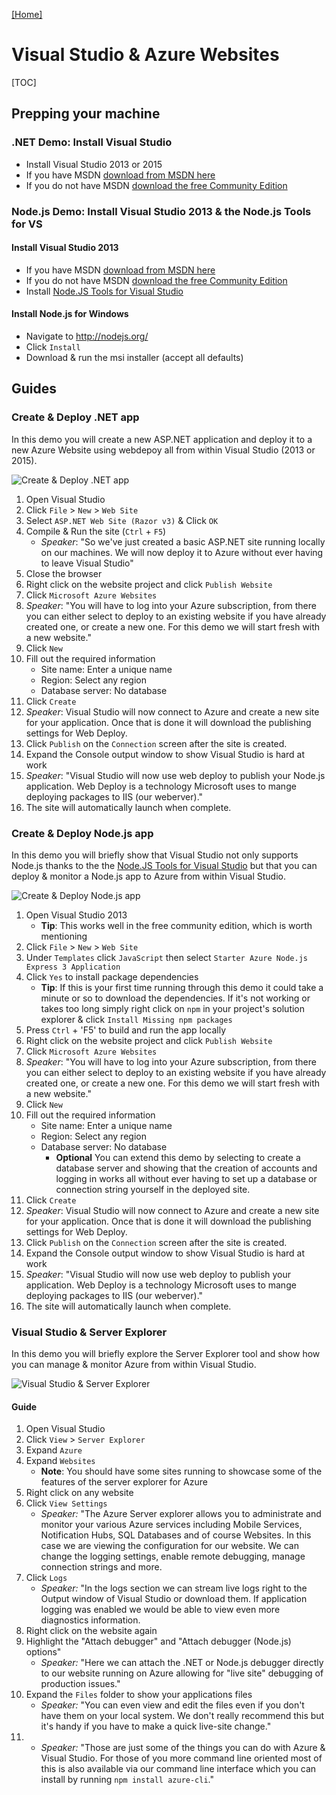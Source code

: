 [[Home]](../README.html)

# Visual Studio & Azure Websites

[TOC]

## Prepping your machine

### .NET Demo: Install Visual Studio

* Install Visual Studio 2013 or 2015
* If you have MSDN [download from MSDN here](https://msdn.microsoft.com/en-us/subscriptions/downloads/)
* If you do not have MSDN [download the free Community Edition](http://www.visualstudio.com/en-us/products/visual-studio-community-vs.aspx)

### Node.js Demo: Install Visual Studio 2013 & the Node.js Tools for VS

#### Install Visual Studio 2013
* If you have MSDN [download from MSDN here](https://msdn.microsoft.com/en-us/subscriptions/downloads/)
* If you do not have MSDN [download the free Community Edition](http://www.visualstudio.com/en-us/products/visual-studio-community-vs.aspx)
* Install [Node.JS Tools for Visual Studio](https://nodejstools.codeplex.com/)

#### Install Node.js for Windows

- Navigate to http://nodejs.org/
- Click `Install`
- Download & run the msi installer (accept all defaults)

## Guides

### Create & Deploy .NET app

In this demo you will create a new ASP.NET application and deploy it to a new Azure Website using webdepoy all from within Visual Studio (2013 or 2015).

![Create & Deploy .NET app](./assets/visual-studio-deploy-new-dotnet-site.gif)

1. Open Visual Studio
1. Click `File` > `New` > `Web Site`
1. Select `ASP.NET Web Site (Razor v3)` & Click `OK`
1. Compile & Run the site (`Ctrl` + `F5`)
	* *Speaker*: "So we've just created a basic ASP.NET site running locally on our machines. We will now deploy it to Azure without ever having to leave Visual Studio"
1. Close the browser
1. Right click on the website project and click `Publish Website`
1. Click `Microsoft Azure Websites`
1. *Speaker*: "You will have to log into your Azure subscription, from there you can either select to deploy to an existing website if you have already created one, or create a new one. For this demo we will start fresh with a new website."
1. Click `New`
1. Fill out the required information
	* Site name: Enter a unique name
	* Region: Select any region
	* Database server: No database
1. Click `Create`
1. *Speaker*: Visual Studio will now connect to Azure and create a new site for your application. Once that is done it will download the publishing settings for Web Deploy.
1. Click `Publish` on the `Connection` screen after the site is created.
1. Expand the Console output window to show Visual Studio is hard at work 
1. *Speaker*: "Visual Studio will now use web deploy to publish your Node.js application. Web Deploy is a technology Microsoft uses to mange deploying packages to IIS (our weberver)."
1. The site will automatically launch when complete.

### Create & Deploy Node.js app

In this demo you will briefly show that Visual Studio not only supports Node.js thanks to the the [Node.JS Tools for Visual Studio](https://nodejstools.codeplex.com/) but that you can deploy & monitor a Node.js app to Azure from within Visual Studio.

![Create & Deploy Node.js app](./assets/visual-studio-deploy-new-node-site.gif)

1. Open Visual Studio 2013
	* **Tip**: This works well in the free community edition, which is worth mentioning
1. Click `File` > `New` > `Web Site`
1. Under `Templates` click `JavaScript` then select `Starter Azure Node.js Express 3 Application`
1. Click `Yes` to install package dependencies
	* **Tip**: If this is your first time running through this demo it could take a minute or so to download the dependencies. If it's not working or takes too long simply right click on `npm` in your project's solution explorer & click `Install Missing npm packages`
1. Press `Ctrl` + 'F5' to build and run the app locally
1. Right click on the website project and click `Publish Website`
1. Click `Microsoft Azure Websites`
1. *Speaker*: "You will have to log into your Azure subscription, from there you can either select to deploy to an existing website if you have already created one, or create a new one. For this demo we will start fresh with a new website."
1. Click `New`
1. Fill out the required information
	* Site name: Enter a unique name
	* Region: Select any region
	* Database server: No database
		* **Optional** You can extend this demo by selecting to create a database server and showing that the creation of accounts and logging in works all without ever having to set up a database or connection string yourself in the deployed site.
1. Click `Create`
1. *Speaker*: Visual Studio will now connect to Azure and create a new site for your application. Once that is done it will download the publishing settings for Web Deploy.
1. Click `Publish` on the `Connection` screen after the site is created.
1. Expand the Console output window to show Visual Studio is hard at work 
1. *Speaker*: "Visual Studio will now use web deploy to publish your application. Web Deploy is a technology Microsoft uses to mange deploying packages to IIS (our weberver)."
1. The site will automatically launch when complete.

### Visual Studio & Server Explorer

In this demo you will briefly explore the Server Explorer tool and show how you can manage & monitor Azure from within Visual Studio.

![Visual Studio & Server Explorer](./assets/visual-studio-server-explorer.gif)

#### Guide

1. Open Visual Studio
1. Click `View` > `Server Explorer`
1. Expand `Azure`
1. Expand `Websites`
	* **Note**: You should have some sites running to showcase some of the features of the server explorer for Azure
1. Right click on any website
1. Click `View Settings`
	* *Speaker:* "The Azure Server explorer allows you to administrate and monitor your various Azure services including Mobile Services, Notification Hubs, SQL Databases and of course Websites. In this case we are viewing the configuration for our website. We can change the logging settings, enable remote debugging, manage connection strings and more.
1. Click `Logs`
	* *Speaker:* "In the logs section we can stream live logs right to the Output window of Visual Studio or download them. If application logging was enabled we would be able to view even more diagnostics information.
1. Right click on the website again
1. Highlight the "Attach debugger" and "Attach debugger (Node.js) options"
	* *Speaker:* "Here we can attach the .NET or Node.js debugger directly to our website running on Azure allowing for "live site" debugging of production issues."
1. Expand the `Files` folder to show your applications files
	* *Speaker:* "You can even view and edit the files even if you don't have them on your local system. We don't really recommend this but it's handy if you have to make a quick live-site change."
1. * *Speaker:* "Those are just some of the things you can do with Azure & Visual Studio. For those of you more command line oriented most of this is also available via our command line interface which you can install by running `npm install azure-cli`."
